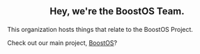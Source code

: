 ## <p align="center">Hey, we're the BoostOS Team.</p>

This organization hosts things that relate to the BoostOS Project.

Check out our main project, [BoostOS](https://replit.com/@boostos/BoostOS?v=1)?
